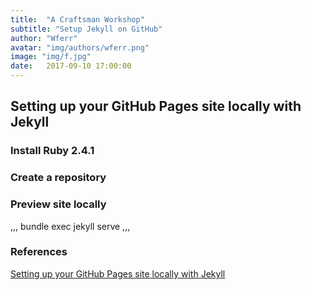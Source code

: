 ```yaml
---
title:  "A Craftsman Workshop"
subtitle: "Setup Jekyll on GitHub"
author: "Wferr"
avatar: "img/authors/wferr.png"
image: "img/f.jpg"
date:   2017-09-10 17:00:00
---
```


## Setting up your GitHub Pages site locally with Jekyll

### Install Ruby 2.4.1

### Create a repository

### Preview site locally
,,,
bundle exec jekyll serve
,,,

### References

[Setting up your GitHub Pages site locally with Jekyll](https://help.github.com/articles/setting-up-your-github-pages-site-locally-with-jekyll/)
